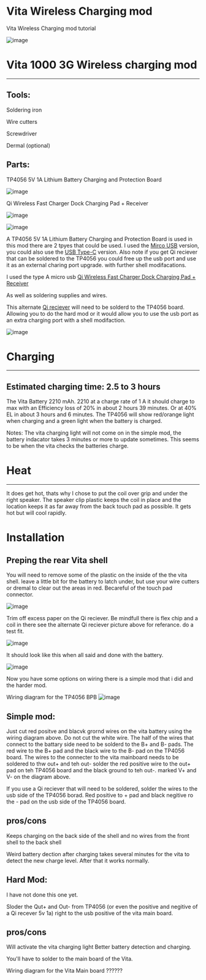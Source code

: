 # Vita Wireless Charging mod
Vita Wireless Charging mod tutorial


![image](https://github.com/CrashCortez/Vita-Wireless-Charging-mod/blob/main/IMG_5631.JPG)

# Vita 1000 3G Wireless charging mod
--------

Tools:
------
Soldering iron

Wire cutters

Screwdriver

Dermal (optional)

Parts: 
--------

TP4056 5V 1A Lithium Battery Charging and Protection Board

![image](https://github.com/CrashCortez/Vita-Wireless-Charging-mod/blob/main/images3.jpg)

Qi Wireless Fast Charger Dock Charging Pad + Receiver

![image](https://github.com/CrashCortez/Vita-Wireless-Charging-mod/blob/main/images.png)

![image](https://github.com/CrashCortez/Vita-Wireless-Charging-mod/blob/main/images2.jpg)

A TP4056 5V 1A Lithium Battery Charging and Protection Board is used in this mod there are 2 tpyes that could be used. I used the [Mirco USB](https://www.ebay.com/itm/2pcs-5V-1A-Micro-USB-18650-Lithium-Battery-TP4056-Charging-Board-Charger-Module/191850083395) version, you could also use the  [USB Type-C](https://www.ebay.com/itm/163448894634) version. Also note if you get Qi reciever that can be soldered to the TP4056 you could free up the usb port and use it as an external charing port upgrade. with further shell modifacations.


I used the type A micro usb [Qi Wireless Fast Charger Dock Charging Pad + Receiver](https://www.ebay.com/sch/i.html?_from=R40&_trksid=p2047675.m570.l1313&_nkw=Qi+Wireless+Fast+Charger+Dock+Charging+Pad+%2B+Receiver+&_sacat=0)

As well as soldering supplies and wires.

This alternate [Qi reciever](https://www.amazon.com/Bewinner-Standard-Wireless-Charger-Receiver/dp/B07M6CRQ71) will need to be solderd to the TP4056 board. Allowing you to do the hard mod or it would allow you to use the usb port as an extra charging port with a shell modifaction.

![image](https://github.com/CrashCortez/Vita-Wireless-Charging-mod/blob/main/images4.png)

# Charging 
----

Estimated charging time: 2.5 to 3 hours
---
The Vita Battery 2210 mAh. 2210 at a charge rate of 1 A it should charge to max with an Efficiency loss of 20% in about 2 hours 39 minutes.  Or at 40% EL in about 3 hours and 6 minutes. The TP4056 will show red/orange light when charging and a green light when the battery is charged.

Notes:
The vita charging light will not come on in the simple mod, the battery indacator takes 3 minutes or more to update sometimes. This seems to be when the vita checks the batteries charge.

# Heat
----

It does get hot, thats why I chose to put the coil over grip and under the right speaker. The speaker clip plastic keeps the coil in place and the location keeps it as far away from the back touch pad as possible. It gets hot but will cool rapidly.

# Installation

Preping the rear Vita shell
-----
You will need to remove some of the plastic on the inside of the the vita shell. leave a little bit for the battery to latch under, but use your wire cutters or dremal to clear out the areas in red. Becareful of the touch pad connector. 

![image](https://github.com/CrashCortez/Vita-Wireless-Charging-mod/blob/main/IMG_5663.PNG)

Trim off excess paper on the Qi reciever. Be mindfull there is flex chip and a coil in there see the alternate Qi reciever picture above for referance. do a test fit.

![image](https://github.com/CrashCortez/Vita-Wireless-Charging-mod/blob/main/IMG_5664.PNG)

It should look like this when all said and done with the battery. 

![image](https://github.com/CrashCortez/Vita-Wireless-Charging-mod/blob/main/IMG_5631.JPG)

Now you have some options on wiring there is a simple mod that i did and the harder mod. 

Wiring diagram for the TP4056 BPB 
![image](https://github.com/CrashCortez/Vita-Wireless-Charging-mod/blob/main/IMG_5659.PNG)

Simple mod:
---
Just cut red positve and blacvk grornd wires on the vita battery using the wiring diagram above. Do not cut the white wire. The half of the wires that connect to the battary side need to be solderd to the B+ and B- pads. The red wire to the B+ pad and the black wire to the B- pad on the TP4056 board. The wires to the connecter to the vita mainboard needs to be soldered to thw out+ and teh out- solder the red positive wire to the out+ pad on teh TP4056 board and the black ground to teh out-. marked V+ and V- on the diagram above.

If you use a Qi reciever that will need to be soldered, solder the wires to the usb side of the TP4056 borad. Red positive to + pad and black negitive ro the - pad on the usb side of the TP4056 board.

pros/cons
---
Keeps charging on the back side of the shell and no wires from the front shell to the back shell

Weird battery dection after charging takes several minutes for the vita to detect the new charge level. After that it works normally.


Hard Mod:
--
I have not done this one yet.

Sloder the Qut+ and Out- from TP4056 (or even the positive and negitive of a Qi recever 5v 1a) right to the usb positive of the vita main board. 

pros/cons
---
Will activate the vita charging light
Better battery detection and charging.

You'll have to solder to the main board of the Vita.

Wiring diagram for the Vita Main board
??????
